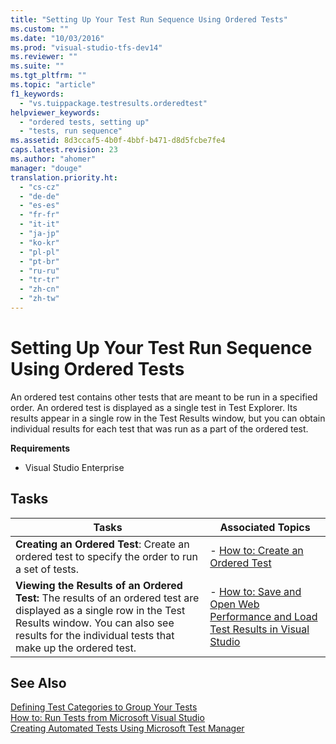 ```yaml
---
title: "Setting Up Your Test Run Sequence Using Ordered Tests"
ms.custom: ""
ms.date: "10/03/2016"
ms.prod: "visual-studio-tfs-dev14"
ms.reviewer: ""
ms.suite: ""
ms.tgt_pltfrm: ""
ms.topic: "article"
f1_keywords: 
  - "vs.tuippackage.testresults.orderedtest"
helpviewer_keywords: 
  - "ordered tests, setting up"
  - "tests, run sequence"
ms.assetid: 8d3ccaf5-4b0f-4bbf-b471-d8d5fcbe7fe4
caps.latest.revision: 23
ms.author: "ahomer"
manager: "douge"
translation.priority.ht: 
  - "cs-cz"
  - "de-de"
  - "es-es"
  - "fr-fr"
  - "it-it"
  - "ja-jp"
  - "ko-kr"
  - "pl-pl"
  - "pt-br"
  - "ru-ru"
  - "tr-tr"
  - "zh-cn"
  - "zh-tw"
---
```

# Setting Up Your Test Run Sequence Using Ordered Tests
An ordered test contains other tests that are meant to be run in a specified order. An ordered test is displayed as a single test in Test Explorer. Its results appear in a single row in the Test Results window, but you can obtain individual results for each test that was run as a part of the ordered test.  
  
 **Requirements**  
  
-   Visual Studio Enterprise  
  
## Tasks  
  
|Tasks|Associated Topics|  
|-----------|-----------------------|  
|**Creating an Ordered Test**: Create an ordered test to specify the order to run a set of tests.|-   [How to: Create an Ordered Test](../test/how-to--create-an-ordered-test.md)|  
|**Viewing the Results of an Ordered Test:** The results of an ordered test are displayed as a single row in the Test Results window. You can also see results for the individual tests that make up the ordered test.|-   [How to: Save and Open Web Performance and Load Test Results in Visual Studio](../test/how-to--save-and-open-web-performance-and-load-test-results-in-visual-studio.md)|  
  
## See Also  
 [Defining Test Categories to Group Your Tests](../test/defining-test-categories-to-group-your-tests.md)   
 [How to: Run Tests from Microsoft Visual Studio](../test/how-to--run-tests-from-microsoft-visual-studio.md)   
 [Creating Automated Tests Using Microsoft Test Manager](http://msdn.microsoft.com/en-us/7b5075ee-ddfe-411d-b1d4-94283550a5d0)